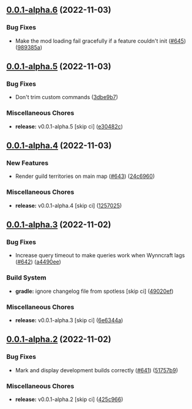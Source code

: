 ## [0.0.1-alpha.6](https://github.com/Wynntils/Artemis/compare/v0.0.1-alpha.5...v0.0.1-alpha.6) (2022-11-03)


### Bug Fixes

* Make the mod loading fail gracefully if a feature couldn't init ([#645](https://github.com/Wynntils/Artemis/issues/645)) ([989385a](https://github.com/Wynntils/Artemis/commit/989385aefeb9c30b620736fb680c940b3b93501d))

## [0.0.1-alpha.5](https://github.com/Wynntils/Artemis/compare/v0.0.1-alpha.4...v0.0.1-alpha.5) (2022-11-03)


### Bug Fixes

* Don't trim custom commands ([3dbe9b7](https://github.com/Wynntils/Artemis/commit/3dbe9b74fdff10b09e3fe241c99332fd12ffc7fd))


### Miscellaneous Chores

* **release:** v0.0.1-alpha.5 [skip ci] ([e30482c](https://github.com/Wynntils/Artemis/commit/e30482ce94287551a8c174ad9ba8cd65bc37fdd4))

## [0.0.1-alpha.4](https://github.com/Wynntils/Artemis/compare/v0.0.1-alpha.3...v0.0.1-alpha.4) (2022-11-03)


### New Features

* Render guild territories on main map ([#643](https://github.com/Wynntils/Artemis/issues/643)) ([24c6960](https://github.com/Wynntils/Artemis/commit/24c6960230e19c02a48262f848a10ccc3d543bf4))


### Miscellaneous Chores

* **release:** v0.0.1-alpha.4 [skip ci] ([1257025](https://github.com/Wynntils/Artemis/commit/12570256905d1a6c148d11c8101d86b14886bfc8))

## [0.0.1-alpha.3](https://github.com/Wynntils/Artemis/compare/v0.0.1-alpha.2...v0.0.1-alpha.3) (2022-11-02)


### Bug Fixes

* Increase query timeout to make queries work when Wynncraft lags ([#642](https://github.com/Wynntils/Artemis/issues/642)) ([a4490ee](https://github.com/Wynntils/Artemis/commit/a4490ee83b655a99556cd0477fd835f0eed40332))


### Build System

* **gradle:** ignore changelog file from spotless [skip ci] ([49020ef](https://github.com/Wynntils/Artemis/commit/49020ef38a740747b7999995f79a32e472ad8927))


### Miscellaneous Chores

* **release:** v0.0.1-alpha.3 [skip ci] ([6e6344a](https://github.com/Wynntils/Artemis/commit/6e6344ae664b76cdc212d7d7d769e54d14f3cf84))

## [0.0.1-alpha.2](https://github.com/Wynntils/Artemis/compare/v0.0.1-alpha.1...v0.0.1-alpha.2) (2022-11-02)


### Bug Fixes

* Mark and display development builds correctly  ([#641](https://github.com/Wynntils/Artemis/issues/641)) ([51757b9](https://github.com/Wynntils/Artemis/commit/51757b9df28d60505d87f7d9f8382f8ba3d2569d))


### Miscellaneous Chores

* **release:** v0.0.1-alpha.2 [skip ci] ([425c966](https://github.com/Wynntils/Artemis/commit/425c966c3eb73261dd780196e17d657624b2ed21))

